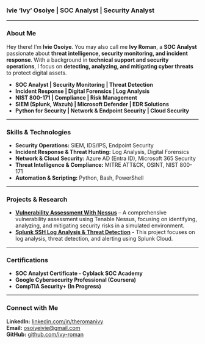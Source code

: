 ### **Ivie ‘Ivy’ Osoiye | SOC Analyst | Security Analyst**

---

### **About Me**  
Hey there! I’m **Ivie Osoiye**. You may also call me **Ivy Roman**, a **SOC Analyst** passionate about **threat intelligence, security monitoring, and incident response**. With a background in **technical support and security operations**, I focus on **detecting, analyzing, and mitigating cyber threats** to protect digital assets.  

- **SOC Analyst | Security Monitoring | Threat Detection**
- **Incident Response | Digital Forensics | Log Analysis**
- **NIST 800-171 | Compliance | Risk Management**
- **SIEM (Splunk, Wazuh) | Microsoft Defender | EDR Solutions**
- **Python for Security | Network & Endpoint Security | Cloud Security**  

---

### **Skills & Technologies**  
- **Security Operations:** SIEM, IDS/IPS, Endpoint Security  
- **Incident Response & Threat Hunting:** Log Analysis, Digital Forensics  
- **Network & Cloud Security:** Azure AD (Entra ID), Microsoft 365 Security  
- **Threat Intelligence & Compliance:** MITRE ATT&CK, OSINT, NIST 800-171  
- **Automation & Scripting:** Python, Bash, PowerShell  

---

### **Projects & Research**  
- **[Vulnerability Assessment With Nessus](https://github.com/Ivy-Roman/Cybersecurity-Nessus-Assessment)** – A comprehensive vulnerability assessment using Tenable Nessus, focusing on identifying, analyzing, and mitigating security risks in a simulated environment.
- **[Splunk SSH Log Analysis & Threat Detection](https://github.com/Ivy-Roman/Splunk-SSH-Log-Analysis)** - This project focuses on log analysis, threat detection, and alerting using Splunk Cloud.

---

### **Certifications**  
- **SOC Analyst Certificate - Cyblack SOC Academy**  
- **Google Cybersecurity Professional (Coursera)**  
- **CompTIA Security+ (In Progress)**  

---

### **Connect with Me**  
**LinkedIn:** [linkedin.com/in/theromanivy](https://linkedin.com/in/theromanivy)  
**Email:** osoiyeivie@gmail.com  
**GitHub:** [github.com/ivy-roman](https://github.com/ivy-roman)  

<!---
Ivy-Roman/Ivy-Roman is a ✨ special ✨ repository because its `README.md` (this file) appears on your GitHub profile.
You can click the Preview link to take a look at your changes.
--->
